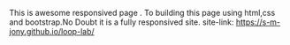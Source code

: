 This is awesome responsived page . To building this page using html,css and bootstrap.No Doubt it is a fully responsived site.
site-link: https://s-m-jony.github.io/loop-lab/
